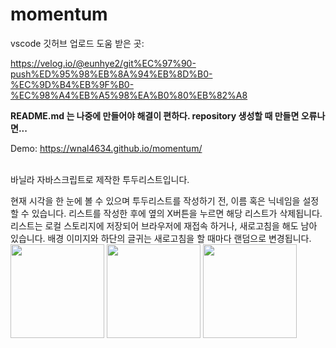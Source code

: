 # momentum


vscode 깃허브 업로드 도움 받은 곳:

https://velog.io/@eunhye2/git%EC%97%90-push%ED%95%98%EB%8A%94%EB%8D%B0-%EC%9D%B4%EB%9F%B0-%EC%98%A4%EB%A5%98%EA%B0%80%EB%82%A8



__README.md 는 나중에 만들어야 해결이 편하다. repository 생성할 때 만들면 오류나면...__



Demo: https://wnal4634.github.io/momentum/
<br><br>

바닐라 자바스크립트로 제작한 투두리스트입니다.

현재 시각을 한 눈에 볼 수 있으며 투두리스트를 작성하기 전, 이름 혹은 닉네임을 설정할 수 있습니다. 리스트를 작성한 후에 옆의 X버튼을 누르면 해당 리스트가 삭제됩니다. 리스트는 로컬 스토리지에 저장되어 브라우저에 재접속 하거나, 새로고침을 해도 남아 있습니다.
배경 이미지와 하단의 글귀는 새로고침을 할 때마다 랜덤으로 변경됩니다.
<img src="https://github.com/wnal4634/momentum/assets/90739311/d620a212-d805-4aea-a1df-33e031d22563" width="150"/>
<img src="https://github.com/wnal4634/momentum/assets/90739311/2c8fdc2c-58ea-4307-a5b5-21757ed5bbbf" width="150"/>
<img src="https://github.com/wnal4634/momentum/assets/90739311/253cccbc-fcae-4ccf-8a5f-f2d6fc27483b" width="150"/>
